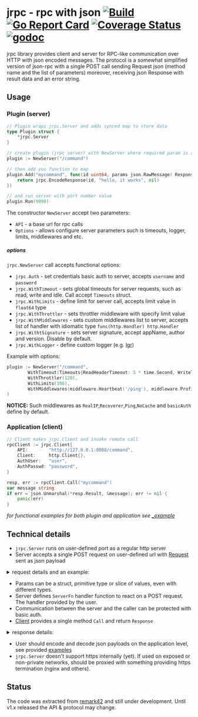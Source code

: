 # jrpc - rpc with json [![Build](https://github.com/go-pkgz/jrpc/actions/workflows/ci.yml/badge.svg)](https://github.com/go-pkgz/jrpc/actions/workflows/ci.yml) [![Go Report Card](https://goreportcard.com/badge/github.com/go-pkgz/jrpc)](https://goreportcard.com/report/github.com/go-pkgz/jrpc) [![Coverage Status](https://coveralls.io/repos/github/go-pkgz/jrpc/badge.svg?branch=master)](https://coveralls.io/github/go-pkgz/jrpc?branch=master) [![godoc](https://godoc.org/github.com/go-pkgz/jrpc?status.svg)](https://godoc.org/github.com/go-pkgz/jrpc)

jrpc library provides client and server for RPC-like communication over HTTP with json encoded messages.
The protocol is a somewhat simplified version of json-rpc with a single POST call sending Request json 
(method name and the list of parameters) moreover, receiving json Response with result data and an error string.

## Usage

### Plugin (server)

```go
// Plugin wraps jrpc.Server and adds synced map to store data
type Plugin struct {
	*jrpc.Server
}

// create plugin (jrpc server) with NewServer where required param is a base url for rpc calls
plugin := NewServer("/command")

// then add you function to map 
plugin.Add("mycommand", func(id uint64, params json.RawMessage) Response {
    return jrpc.EncodeResponse(id, "hello, it works", nil)
})

// and run server with port number value
plugin.Run(9090)
```

The constructor `NewServer` accept two parameters:
* `API` - a base url for rpc calls
* `Options` - allows configure server parameters such is timeouts, logger, limits, middlewares and etc.  

##### options
`jrpc.NewServer` call accepts functional options:
* `jrpc.Auth` - set credentials basic auth to server, accepts `username` and `password`
* `jrpc.WithTimeout` - sets global timeouts for server requests, such as read, write and idle. Call accept `Timeouts` struct.
* `jrpc.WithLimits` - define limit for server call, accepts limit value in `float64` type
* `jrpc.WithThrottler` - sets throttler middleware with specify limit value
* `jrpc.WithMiddlewares` - sets custom middlewares list to server, accepts list of handler with idiomatic type `func(http.Handler) http.Handler`
* `jrpc.WithtSignature` - sets server signature, accept appName, author and version. Disable by default. 
* `jrpc.WithLogger` - define custom logger (e.g. [lgr](https://github.com/go-pkgz/lgr))

Example with options:
```go
plugin := NewServer("/command",
		WithTimeout(Timeouts{ReadHeaderTimeout: 5 * time.Second, WriteTimeout: 5 * time.Second, IdleTimeout: 10 * time.Second}),
		WithThrottler(120),
		WithLimits(100), 
		WithMiddlewares(middleware.Heartbeat('/ping'), middleware.Profiler, middleware. StripSlashes),
)
``` 
**NOTICE:**
Such middlewares as `RealIP`,`Recoverer`,`Ping`,`NoCache` and `basicAuth` define by default.
### Application (client)

```go
// Client makes jrpc.Client and invoke remote call
rpcClient := jrpc.Client{
    API:        "http://127.0.0.1:8080/command",
    Client:     http.Client{},
    AuthUser:   "user",
    AuthPasswd: "password",
}

resp, err := rpcClient.Call("mycommand")
var message string
if err = json.Unmarshal(*resp.Result, &message); err != nil {
    panic(err)
}
```

*for functional examples for both plugin and application see [_example](https://github.com/go-pkgz/jrpc/tree/master/_example)*
 
## Technical details
 
 * `jrpc.Server` runs on user-defined port as a regular http server
 * Server accepts a single POST request on user-defined url with [Request](https://github.com/go-pkgz/jrpc/blob/master/jrpc.go#L12) sent as json payload
 <details><summary>request details and an example:</summary>
 
     ```go
     type Request struct {
     	Method string      `json:"method"`
     	Params interface{} `json:"params,omitempty"`
     	ID     uint64      `json:"id"`
     }
     ```
     example: 
     
     ```json
       {
        "method":"test",
        "params":[123,"abc"],
        "id":1
        }
     ```
 </details>
 
* Params can be a struct, primitive type or slice of values, even with different types.
* Server defines `ServerFn` handler function to react on a POST request. The handler provided by the user.
* Communication between the server and the caller can be protected with basic auth.
* [Client](https://github.com/go-pkgz/jrpc/blob/master/client.go) provides a single method `Call` and return `Response`

 <details><summary>response details:</summary>
 
   ```go
    // Response encloses result and error received from remote server
    type Response struct {
    	Result *json.RawMessage `json:"result,omitempty"`
    	Error  string           `json:"error,omitempty"`
    	ID     uint64           `json:"id"`
    }
   ```
 </details>
 
* User should encode and decode json payloads on the application level, see provided [examples](https://github.com/go-pkgz/jrpc/tree/master/_example)
* `jrpc.Server` doesn't support https internally (yet). If used on exposed or non-private networks, should be proxied with something providing https termination (nginx and others). 

## Status

The code was extracted from [remark42](https://github.com/umputun/remark) and still under development. Until v1.x released the
 API & protocol may change.
 
